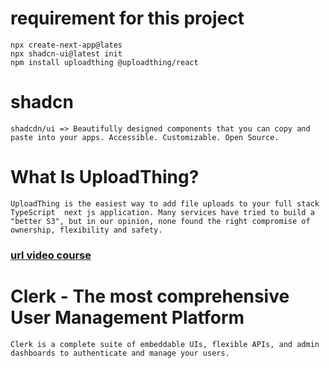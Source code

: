 # requirement for this project
```
npx create-next-app@lates
npx shadcn-ui@latest init
npm install uploadthing @uploadthing/react

```
# shadcn
```
shadcdn/ui => Beautifully designed components that you can copy and paste into your apps. Accessible. Customizable. Open Source.

```
# What Is UploadThing?
```
UploadThing is the easiest way to add file uploads to your full stack TypeScript  next js application. Many services have tried to build a "better S3", but in our opinion, none found the right compromise of ownership, flexibility and safety.
```
### [url video course](https://www.youtube.com/watch?v=zgGhzuBZOQg&t=3758s)

# Clerk - The most comprehensive User Management Platform

```
Clerk is a complete suite of embeddable UIs, flexible APIs, and admin dashboards to authenticate and manage your users.

```

